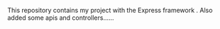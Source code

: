 This repository contains my project with the Express framework .
Also  added some apis and controllers......
